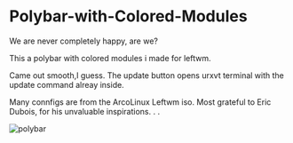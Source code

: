 # Polybar-with-Colored-Modules

We are never completely happy, are we? 

This a polybar with colored modules i made for leftwm.

Came out smooth,I guess. The update button opens urxvt terminal with the update command alreay inside.

Many connfigs are from the ArcoLinux Leftwm iso. Most grateful to Eric Dubois, for his unvaluable inspirations.
.
.

![polybar](https://github.com/rainer2208/Polybar-with-Colored-Modules/assets/23400899/c61d2f5a-e610-422a-835b-cdb71fac049f)

